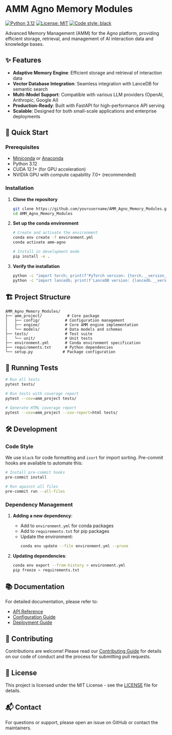# AMM Agno Memory Modules

[![Python 3.12](https://img.shields.io/badge/python-3.12-blue.svg)](https://www.python.org/downloads/)
[![License: MIT](https://img.shields.io/badge/License-MIT-yellow.svg)](https://opensource.org/licenses/MIT)
[![Code style: black](https://img.shields.io/badge/code%20style-black-000000.svg)](https://github.com/psf/black)

Advanced Memory Management (AMM) for the Agno platform, providing efficient storage, retrieval, and management of AI interaction data and knowledge bases.

## ✨ Features

- **Adaptive Memory Engine**: Efficient storage and retrieval of interaction data
- **Vector Database Integration**: Seamless integration with LanceDB for semantic search
- **Multi-Model Support**: Compatible with various LLM providers (OpenAI, Anthropic, Google AI)
- **Production-Ready**: Built with FastAPI for high-performance API serving
- **Scalable**: Designed for both small-scale applications and enterprise deployments

## 🚀 Quick Start

### Prerequisites

- [Miniconda](https://docs.conda.io/en/latest/miniconda.html) or [Anaconda](https://www.anaconda.com/products/distribution)
- Python 3.12
- CUDA 12.1+ (for GPU acceleration)
- NVIDIA GPU with compute capability 7.0+ (recommended)

### Installation

1. **Clone the repository**
   ```bash
   git clone https://github.com/yourusername/AMM_Agno_Memory_Modules.git
   cd AMM_Agno_Memory_Modules
   ```

2. **Set up the conda environment**
   ```bash
   # Create and activate the environment
   conda env create -f environment.yml
   conda activate amm-agno
   
   # Install in development mode
   pip install -e .
   ```

3. **Verify the installation**
   ```bash
   python -c "import torch; print(f'PyTorch version: {torch.__version__}')"
   python -c "import lancedb; print(f'LanceDB version: {lancedb.__version__}')"
   ```

## 🏗 Project Structure

```
AMM_Agno_Memory_Modules/
├── amm_project/           # Core package
│   ├── config/           # Configuration management
│   ├── engine/           # Core AMM engine implementation
│   └── models/           # Data models and schemas
├── tests/                # Test suite
│   └── unit/             # Unit tests
├── environment.yml       # Conda environment specification
├── requirements.txt      # Python dependencies
└── setup.py             # Package configuration
```

## 🧪 Running Tests

```bash
# Run all tests
pytest tests/

# Run tests with coverage report
pytest --cov=amm_project tests/

# Generate HTML coverage report
pytest --cov=amm_project --cov-report=html tests/
```

## 🛠 Development

### Code Style

We use `black` for code formatting and `isort` for import sorting. Pre-commit hooks are available to automate this:

```bash
# Install pre-commit hooks
pre-commit install

# Run against all files
pre-commit run --all-files
```

### Dependency Management

1. **Adding a new dependency**:
   - Add to `environment.yml` for conda packages
   - Add to `requirements.txt` for pip packages
   - Update the environment:
     ```bash
     conda env update --file environment.yml --prune
     ```

2. **Updating dependencies**:
   ```bash
   conda env export --from-history > environment.yml
   pip freeze > requirements.txt
   ```

## 📚 Documentation

For detailed documentation, please refer to:
- [API Reference](docs/api.md)
- [Configuration Guide](docs/configuration.md)
- [Deployment Guide](docs/deployment.md)

## 🤝 Contributing

Contributions are welcome! Please read our [Contributing Guide](CONTRIBUTING.md) for details on our code of conduct and the process for submitting pull requests.

## 📄 License

This project is licensed under the MIT License - see the [LICENSE](LICENSE) file for details.

## 📬 Contact

For questions or support, please open an issue on GitHub or contact the maintainers.

